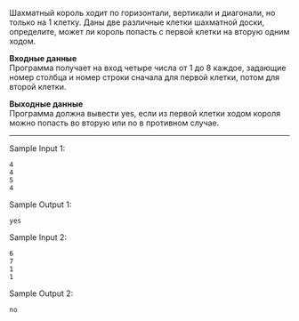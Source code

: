 Шахматный король ходит по горизонтали, вертикали и диагонали, но только на 1 клетку. Даны две различные клетки шахматной доски, определите, может ли король попасть с первой клетки на вторую одним ходом.

**Входные данные**  
Программа получает на вход четыре числа от 1 до 8 каждое, задающие номер столбца и номер строки сначала для первой клетки, потом для второй клетки.

**Выходные данные**  
Программа должна вывести yes, если из первой клетки ходом короля можно попасть во вторую или no в противном случае.
___
Sample Input 1:
```
4
4
5
4
```
Sample Output 1:
```
yes
```
Sample Input 2:
```
6
7
1
1
```
Sample Output 2:
```
no
```
